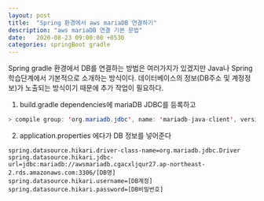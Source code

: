 ```yaml
---
layout: post
title:  "Spring 환경에서 aws mariaDB 연결하기"
description: "aws mariaDB 연결 기본 문법"
date:   2020-08-23 09:00:00 +0530
categories: springBoot gradle
---
```

Spring gradle 환경에서 DB를 연결하는 방법은 여러가지가 있겠지만 Java나 Spring 학습단계에서 기본적으로 소개하는 방식이다. 데이터베이스의 정보(DB주소 및 계정정보)가 노출되는 방식이기 때문에 추가 작업이 필요하다.

1. build.gradle dependencies에 mariaDB JDBC를 등록하고
```java
> compile group: 'org.mariadb.jdbc', name: 'mariadb-java-client', version: '2.6.2'
```

2. application.properties 에다가 DB 정보를 넣어준다  
```properties
spring.datasource.hikari.driver-class-name=org.mariadb.jdbc.Driver
spring.datasource.hikari.jdbc-url=jdbc:mariadb://awsmariadb.cgacxljqur27.ap-northeast-2.rds.amazonaws.com:3306/[DB명]
spring.datasource.hikari.username=[DB계정]
spring.datasource.hikari.password=[DB비밀번호]
```